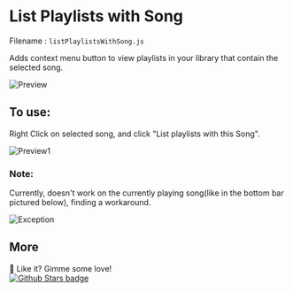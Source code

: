 # List Playlists with Song
Filename : `listPlaylistsWithSong.js`

Adds context menu button to view playlists in your library that contain the selected song.

![Preview](https://raw.githubusercontent.com/huhridge/huh-spicetify-extensions/main/listPlaylistsWithSong/preview.gif)

## To use:

Right Click on selected song, and click "List playlists with this Song".

![Preview1](https://raw.githubusercontent.com/huhridge/huh-spicetify-extensions/main/listPlaylistsWithSong/preview1.jpg)


### Note:
Currently, doesn't work on the currently playing song(like in the bottom bar pictured below), finding a workaround.

![Exception](https://raw.githubusercontent.com/huhridge/huh-spicetify-extensions/main/listPlaylistsWithSong/note_cp.jpg)

## More
🌟 Like it? Gimme some love!    
[![Github Stars badge](https://img.shields.io/github/stars/huhridge/huh-spicetify-extensions?logo=github&style=social)](https://github.com/huhridge/huh-spicetify-extensions/)
